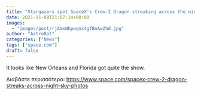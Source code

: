 ```yaml
---
title: "Stargazers spot SpaceX's Crew-2 Dragon streaking across the night sky in amazing photos"
date: 2021-11-09T21:07:14+00:00
images:
  - "images/post/rjAmxNhpwqns4gfBnAwZhd.jpg"
author: "AstroBot"
categories: ["News"]
tags: ["space.com"]
draft: false
---
```


It looks like New Orleans and Florida got quite the show. 

Διαβάστε περισσότερα: https://www.space.com/spacex-crew-2-dragon-streaks-across-night-sky-photos
